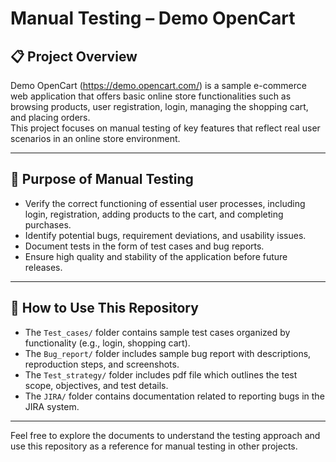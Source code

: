 # Manual Testing – Demo OpenCart

## 📋 Project Overview

Demo OpenCart (https://demo.opencart.com/) is a sample e-commerce web application that offers basic online store functionalities such as browsing products, user registration, login, managing the shopping cart, and placing orders.  
This project focuses on manual testing of key features that reflect real user scenarios in an online store environment.

---

## 🎯 Purpose of Manual Testing

- Verify the correct functioning of essential user processes, including login, registration, adding products to the cart, and completing purchases.  
- Identify potential bugs, requirement deviations, and usability issues.  
- Document tests in the form of test cases and bug reports.  
- Ensure high quality and stability of the application before future releases.

---

## 📂 How to Use This Repository

- The `Test_cases/` folder contains sample test cases organized by functionality (e.g., login, shopping cart).  
- The `Bug_report/` folder includes sample bug report with descriptions, reproduction steps, and screenshots.  
- The `Test_strategy/` folder includes pdf file which outlines the test scope, objectives, and test details.  
- The `JIRA/` folder contains documentation related to reporting bugs in the JIRA system.  

---

Feel free to explore the documents to understand the testing approach and use this repository as a reference for manual testing in other projects.
